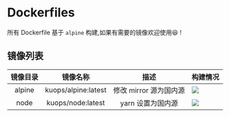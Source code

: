 # Dockerfiles

所有 Dockerfile 基于 `alpine` 构建,如果有需要的镜像欢迎使用:laughing: !

## 镜像列表

| 镜像目录 |      镜像名称       |          描述          | 构建情况                                                        |
| :------: | :-----------------: | :--------------------: | --------------------------------------------------------------- |
|  alpine  | kuops/alpine:latest | 修改 mirror 源为国内源 | ![](https://img.shields.io/docker/cloud/build/kuops/alpine.svg) |
|   node   |  kuops/node:latest  |   yarn 设置为国内源    | ![](https://img.shields.io/docker/cloud/build/kuops/node.svg)   |
